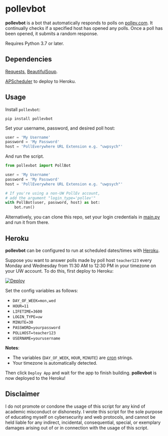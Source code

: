 # pollevbot

**pollevbot** is a bot that automatically responds to polls on [pollev.com](https://pollev.com/). 
It continually checks if a specified host has opened any polls. Once a poll has been opened, 
it submits a random response. 

Requires Python 3.7 or later.
## Dependencies

[Requests](https://pypi.org/project/requests/), 
[BeautifulSoup](https://pypi.org/project/beautifulsoup4/). 

[APScheduler](https://pypi.org/project/APScheduler/) to deploy to Heroku.

## Usage

Install `pollevbot`:
```
pip install pollevbot
```

Set your username, password, and desired poll host:
```python
user = 'My Username'
password = 'My Password'
host = 'PollEverywhere URL Extension e.g. "uwpsych"'
```

And run the script.
```python
from pollevbot import PollBot

user = 'My Username'
password = 'My Password'
host = 'PollEverywhere URL Extension e.g. "uwpsych"'

# If you're using a non-UW PollEv account,
# add the argument "login_type='pollev'"
with PollBot(user, password, host) as bot:
    bot.run()
```
Alternatively, you can clone this repo, set your login credentials in 
[main.py](pollevbot/main.py) and run it from there.

## Heroku

**pollevbot** can be configured to run at scheduled dates/times with [Heroku](http://heroku.com/). 

Suppose you want to answer polls made by poll host `teacher123` every Monday and Wednesday 
from 11:30 AM to 12:30 PM in your timezone on your UW account. To do this, first deploy to Heroku:

[![Deploy](https://www.herokucdn.com/deploy/button.svg)](https://heroku.com/deploy?template=https://github.com/danielqiang/pollevbot)

Set the config variables as follows:

* `DAY_OF_WEEK=mon,wed`
* `HOUR=11`
* `LIFETIME=3600`
* `LOGIN_TYPE=uw`
* `MINUTE=30`
* `PASSWORD=yourpassword`
* `POLLHOST=teacher123`
* `USERNAME=yourusername`

**Notes**: 

* The variables (`DAY_OF_WEEK`, `HOUR`, `MINUTE`) are 
[cron](https://apscheduler.readthedocs.io/en/stable/modules/triggers/cron.html) strings.
* Your timezone is automatically detected.

Then click `Deploy App` and wait for the app to finish building. 
**pollevbot** is now deployed to the Heroku! 

## Disclaimer

I do not promote or condone the usage of this script for any kind of academic misconduct 
or dishonesty. I wrote this script for the sole purpose of educating myself on cybersecurity 
and web protocols, and cannot be held liable for any indirect, incidental, consequential, 
special, or exemplary damages arising out of or in connection with the usage of this script.
